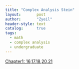 ```yaml
---
title: "Complex Analysis Stein"
layout:       post
author:       "Zyeil"
header-style: text
catalog:      true
tags:
  - math
  - complex analysis
  - undergraduate
---
```


[Chapter1: 16,17,18,20,21](https://pdflink.to/b843a805/)
